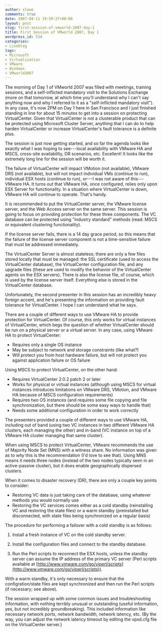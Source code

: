 ```yaml
---
author: slowe
comments: true
date: 2007-09-11 19:59:27+00:00
layout: post
slug: first-session-of-vmworld-2007-day-1
title: First Session of VMworld 2007, Day 1
wordpress_id: 534
categories:
- Liveblog
tags:
- Microsoft
- Virtualization
- VMware
- Windows
- VMworld2007
---
```


The morning of Day 1 of VMworld 2007 was filled with meetings, training sessions, and a self-inflicted mandatory visit to the Solutions Exchange (more on that tomorrow, at which time you'll understand why I can't say anything now and why I referred to it as a "self-inflicted mandatory visit"). In any case, it's now 2PM on Day 1 here in San Francisco and I just finished standing in line for about 15 minutes to get into a session on protecting VirtualCenter. Given that VirtualCenter is not a clusterable product that can be protected using Microsoft Cluster Server, anything that I can do to help harden VirtualCenter or increase VirtualCenter's fault tolerance is a definite plus.

The session is just now getting started, and so far the agenda looks like exactly what I was hoping to see---local availability with VMware HA and MSCS, cross-site availability, DR scenarios, etc. Excellent! It looks like the extremely long line for the session will be worth it.

The failure of VirtualCenter will impact VMotion (not available), VMware DRS (not available), but will not impact individual VMs (continue to run), individual ESX hosts (continue to run), or---I was not aware of this---VMware HA. It turns out that VMware HA, once configured, relies only upon ESX Server for functionality. In a situation where VirtualCenter is down, VMware HA will continue to operate. That's handy.

It is recommended to put the VirtualCenter server, the VMware license server, and the Web Access server on the same server. This session is going to focus on providing protection for these three components. The VC database can be protected using "industry standard" methods (read: MSCS or equivalent clustering functionality).

If the license server fails, there is a 14 day grace period, so this means that the failure of the license server component is not a time-sensitive failure that must be addressed immediately.

The VirtualCenter Server is almost stateless; there are only a few files stored locally that must be managed: the SSL certificate (used to access the VirtualCenter database), the VirtualCenter configuration file, and any upgrade files (these are used to modify the behavior of the VirtualCenter agents on the ESX servers). There is also the license file, of course, which is used by the license server itself. Everything else is stored in the VirtualCenter database.

Unfortunately, the second presenter in this session has an incredibly heavy foreign accent, and he's presenting the information  on providing fault tolerance for VirtualCenter. I hope I can understand what he says.

There are a couple of different ways to use VMware HA to provide protection for VirtualCenter. Of course, this only works for virtual instances of VirtualCenter, which begs the question of whether VirtualCenter should be run on a physical server or a virtual server. In any case, using VMware HA to protect VirtualCenter:

* Requires only a single OS instance
* May be subject to network and storage constraints (like what?)
* Will protect you from host hardware failure, but will not protect you against application failure or OS failure

Using MSCS to protect VirtualCenter, on the other hand:

* Requires VirtualCenter 2.0.2 patch 2 or later
* Works for physical or virtual instances (although using MSCS for virtual instances introduces limitations on VMware DRS, VMotion, and  VMware HA because of MSCS configuration requirements)
* Requires two OS instances (and requires some file copying and file synchronization, but there should be some easy ways to handle that)
* Needs some additional configuration in order to work correctly

The presenters provided a couple of different ways to use VMware HA, including out of band (using two VC instances in two different VMware HA clusters, each managing the other) and in-band (VC instance on top of a VMware HA cluster managing that same cluster).

When using MSCS to protect VirtualCenter, VMware recommends the use of Majority Node Set (MNS) with a witness share. No information was given as to _why_ this is the recommendation (I'd love to see that). Using MNS means it needs three nodes (instead of the two nodes typically seen in an active-passive cluster), but it does enable geographically dispersed clusters.

When it comes to disaster recovery (DR), there are only a couple key points to consider:

* Restoring VC data is just taking care of the database, using whatever methods you would normally use
* Restoring the VC services comes either as a cold standby (reinstalling VC and restoring the state files) or a warm standby (preinstalled but disconnected, with state files being synchronized on a regular basis)

The procedure for performing a failover with a cold standby is as follows:

1. Install a fresh instance of VC on the cold standby server.

2. Install the configuration files and connect to the standby database.

3. Run the Perl scripts to reconnect the ESX hosts, unless the standby server can assume the IP address of the primary VC server (Perl scripts available at [http://www.vmware.com/go/viperl/scripts](http://www.vmware.com/go/viperl/scripts)).

With a warm standby, it's only necessary to ensure that the configration/state files are kept synchronized and then run the Perl scripts (if necessary; see above).

The session wrapped up with some common issues and troubleshooting information, with nothing terribly unusual or outstanding (useful information, yes, but not incredibly groundbreaking). This included information like necessary network ports, network bandwidth, network latency, etc. (By the way, you can adjust the network latency timeout by editing the vpxd.cfg file on the VirtualCenter server.)
